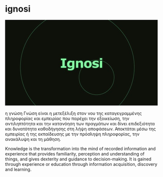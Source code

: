 # ignosi

![Drag Racing](ignosi.jpg)  


η γνώση
Γνώση είναι η μετεξέλιξη στον νου της καταγεγραμμένης πληροφορίας και εμπειρίας που παρέχει την εξοικείωση, την αντιληπτότητα και την κατανόηση των πραγμάτων και δίνει επιδεξιότητα και δυνατότητα καθοδήγησης στη λήψη αποφάσεων. Αποκτάται μέσω της εμπειρίας ή της εκπαίδευσης με την πρόσληψη πληροφορίας, την ανακάλυψη και τη μάθηση.

Knowledge is the transformation into the mind of recorded information and experience that provides familiarity, perception and understanding of things, and gives dexterity and guidance to decision-making. It is gained through experience or education through information acquisition, discovery and learning.
